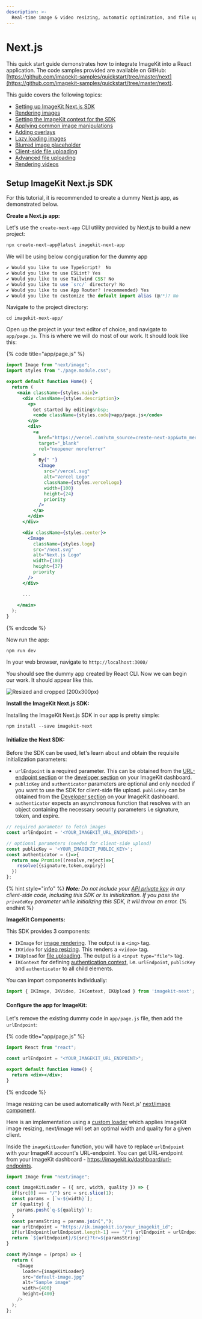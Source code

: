 ```yaml
---
description: >-
  Real-time image & video resizing, automatic optimization, and file uploading in Next.js using ImageKit.io.
---
```


# Next.js

This quick start guide demonstrates how to integrate ImageKit into a React application. The code samples provided are available on GitHub: [https://github.com/imagekit-samples/quickstart/tree/master/next](https://github.com/imagekit-samples/quickstart/tree/master/next).

This guide covers the following topics:

* [Setting up ImageKit Next.js SDK](nextjs.md#setup-imagekit-next.js-sdk)
* [Rendering images](nextjs.md#rendering-images)
* [Setting the ImageKit context for the SDK](nextjs.md#setting-imagekit-context-for-the-sdk)
* [Applying common image manipulations](nextjs.md#basic-image-manipulation)
* [Adding overlays](nextjs.md#adding-overlays)
* [Lazy loading images](nextjs.md#lazy-loading-images-in-next.js)
* [Blurred image placeholder](nextjs.md#blurred-image-placeholder)
* [Client-side file uploading](nextjs.md#uploading-files-in-next.js)
* [Advanced file uploading](nextjs.md#advanced-file-upload)
* [Rendering videos](nextjs.md#rendering-videos)

## **Setup ImageKit Next.js SDK**

For this tutorial, it is recommended to create a dummy Next.js app, as demonstrated below.

**Create a Next.js app:**

Let's use the `create-next-app` CLI utility provided by Next.js to build a new project:

```bash
npx create-next-app@latest imagekit-next-app
```

We will be using below congiguration for the dummy app
```js
✔ Would you like to use TypeScript?  No
✔ Would you like to use ESLint? Yes
✔ Would you like to use Tailwind CSS? No 
✔ Would you like to use `src/` directory? No
✔ Would you like to use App Router? (recommended) Yes
✔ Would you like to customize the default import alias (@/*)? No
```

Navigate to the project directory:

```
cd imagekit-next-app/
```

Open up the project in your text editor of choice, and navigate to `app/page.js`. This is where we will do most of our work. It should look like this:

{% code title="app/page.js" %}
```jsx
import Image from "next/image";
import styles from "./page.module.css";

export default function Home() {
  return (
    <main className={styles.main}>
      <div className={styles.description}>
        <p>
          Get started by editing&nbsp;
          <code className={styles.code}>app/page.js</code>
        </p>
        <div>
          <a
            href="https://vercel.com?utm_source=create-next-app&utm_medium=appdir-template&utm_campaign=create-next-app"
            target="_blank"
            rel="noopener noreferrer"
          >
            By{" "}
            <Image
              src="/vercel.svg"
              alt="Vercel Logo"
              className={styles.vercelLogo}
              width={100}
              height={24}
              priority
            />
          </a>
        </div>
      </div>

      <div className={styles.center}>
        <Image
          className={styles.logo}
          src="/next.svg"
          alt="Next.js Logo"
          width={180}
          height={37}
          priority
        />
      </div>

      ...
      
    </main>
  );
}
```
{% endcode %}

&#x20;Now run the app:

```
npm run dev
```

In your web browser, navigate to `http://localhost:3000/`

You should see the dummy app created by React CLI. Now we can begin our work. It should appear like this.

![Resized and cropped (200x300px)](<../../.gitbook/assets/next/initial-next.png>)


**Install the ImageKit Next.js SDK:**

Installing the ImageKit Next.js SDK in our app is pretty simple:

```
npm install --save imagekit-next
```

#### **Initialize the Next SDK:**

Before the SDK can be used, let's learn about and obtain the requisite initialization parameters:

* `urlEndpoint` is a required parameter. This can be obtained from the [URL-endpoint section](https://imagekit.io/dashboard/url-endpoints) or the [developer section](https://imagekit.io/dashboard/developer/api-keys) on your ImageKit dashboard.
* `publicKey` and `authenticator` parameters are optional and only needed if you want to use the SDK for client-side file upload. `publicKey` can be obtained from the [Developer section](https://imagekit.io/dashboard/developer/api-keys) on your ImageKit dashboard.
* `authenticator` expects an asynchronous function that resolves with an object containing the necessary security parameters i.e signature, token, and expire.

```javascript
// required parameter to fetch images
const urlEndpoint = '<YOUR_IMAGEKIT_URL_ENDPOINT>';

// optional parameters (needed for client-side upload)
const publicKey = '<YOUR_IMAGEKIT_PUBLIC_KEY>'; 
const authenticator = ()=>{
  return new Promise((resolve,reject)=>{
    resolve({signature,token,expiry})
  })
};
```

{% hint style="info" %}
_**Note:**_ _Do not include your _[_API private key_](../../api-reference/api-introduction/api-keys.md#private-key)_ in any client-side code, including this SDK or its initialization. If you pass the `privateKey` parameter while initializing this SDK, it will throw an error._
{% endhint %}

**ImageKit Components:**

This SDK provides 3 components:

* `IKImage` for [image rendering](https://github.com/imagekit-developer/imagekit-react#ikimage---url-generation). The output is a `<img>` tag.
* `IKVideo` for [video resizing](https://github.com/imagekit-developer/imagekit-react#video-resizing). This renders a `<video>` tag.
* `IKUpload` for [file uploading](https://github.com/imagekit-developer/imagekit-react#file-upload). The output is a `<input type="file">` tag.
* `IKContext` for defining [authentication context](https://github.com/imagekit-developer/imagekit-react#ikcontext), i.e. `urlEndpoint`, `publicKey` and `authenticator` to all child elements.

You can import components individually:

```javascript
import { IKImage, IKVideo, IKContext, IKUpload } from 'imagekit-next';
```

#### Configure the app for ImageKit:

Let's remove the existing dummy code in `app/page.js` file, then add the `urlEndpoint`:

{% code title="app/page.js" %}
```jsx
import React from "react";

const urlEndpoint = "<YOUR_IMAGEKIT_URL_ENDPOINT>";

export default function Home() {
  return <div></div>;
}

```
{% endcode %}
















Image resizing can be used automatically with Next.js' [next/image component](https://nextjs.org/docs/api-reference/next/image). 

Here is an implementation using a [custom loader](https://nextjs.org/docs/api-reference/next/image#loader) which applies ImageKit image resizing, next/image will set an optimal width and quality for a given client.

Inside the `imageKitLoader` function, you will have to replace `urlEndpoint` with your ImageKit account's URL-endpoint. You can get URL-endpoint from your ImageKit dashboard - https://imagekit.io/dashboard/url-endpoints.

```javascript
import Image from "next/image";

const imageKitLoader = ({ src, width, quality }) => {
  if(src[0] === "/") src = src.slice(1);
  const params = [`w-${width}`];
  if (quality) {
    params.push(`q-${quality}`);
  }
  const paramsString = params.join(",");
  var urlEndpoint = "https://ik.imagekit.io/your_imagekit_id";
  if(urlEndpoint[urlEndpoint.length-1] === "/") urlEndpoint = urlEndpoint.substring(0, urlEndpoint.length - 1);
  return `${urlEndpoint}/${src}?tr=${paramsString}`
}

const MyImage = (props) => {
  return (
    <Image
      loader={imageKitLoader}
      src="default-image.jpg"
      alt="Sample image"
      width={400}
      height={400}
    />
  );
};
```